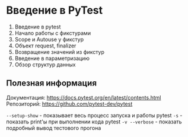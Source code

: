 # Введение в PyTest

1) Введение в pytest
2) Начало работы с фикстурами
3) Scope и Autouse у фикстур
4) Объект request, finalizer
5) Возвращение значений из фикстур
6) Введение в параметризацию
7) Обзор структур данных

## Полезная информация

Документация: https://docs.pytest.org/en/latest/contents.html
Репозиторий: https://github.com/pytest-dev/pytest

```--setup-show``` - показывает весь процесс запуска и работы pytest
```-s``` - показать print'ы при выполнении кода pytest
```-v --verbose``` - показать подробный вывод тестового прогона

